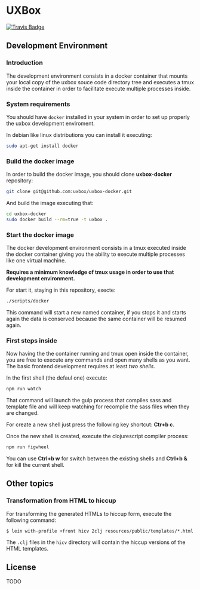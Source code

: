 # UXBox #

[![Travis Badge](https://img.shields.io/travis/uxbox/uxbox/master.svg)](https://travis-ci.org/uxbox/uxbox "Travis Badge")


## Development Environment ##

### Introduction ###

The development environment consists in a docker container that mounts your local
copy of the uxbox souce code directory tree and executes a tmux inside the container
in order to facilitate execute multiple processes inside.


### System requirements ###

You should have `docker` installed in your system in order to set up properly
the uxbox development enviroment.

In debian like linux distributions you can install it executing:

```bash
sudo apt-get install docker
```

### Build the docker image ###

In order to build the docker image, you should clone **uxbox-docker** repository:

```bash
git clone git@github.com:uxbox/uxbox-docker.git
```

And build the image executing that:

```bash
cd uxbox-docker
sudo docker build --rm=true -t uxbox .
```

### Start the docker image ###

The docker development environment consists in a tmux executed inside the docker
container giving you the ability to execute multiple processes like one virtual
machine.

**Requires a minimum knowledge of tmux usage in order to use that development
environment.**

For start it, staying in this repository, execte:

```bash
./scripts/docker
```

This command will start a new named container, if you stops it and starts again
the data is conserved because the same container will be resumed again.


### First steps inside ###

Now having the the container running and tmux open inside the container, you are
free to execute any commands and open many shells as you want. The basic frontend
development requires at least *two shells*.

In the first shell (the defaul one) execute:

```bash
npm run watch
```

That command will launch the gulp process that compiles sass and template file
and will keep watching for recomplie the sass files when they are changed.

For create a new shell just press the following key shortcut: **Ctr+b c**.

Once the new shell is created, execute the clojurescript compiler process:

```bash
npm run figwheel
```

You can use **Ctrl+b w** for switch between the existing shells and **Ctrl+b &** for
kill the current shell.


## Other topics ##

### Transformation from HTML to hiccup ###

For transforming the generated HTMLs to hiccup form, execute the following command:

```
$ lein with-profile +front hicv 2clj resources/public/templates/*.html
```

The `.clj` files in the `hicv` directory will contain the hiccup versions of the HTML templates.


## License ##

TODO
